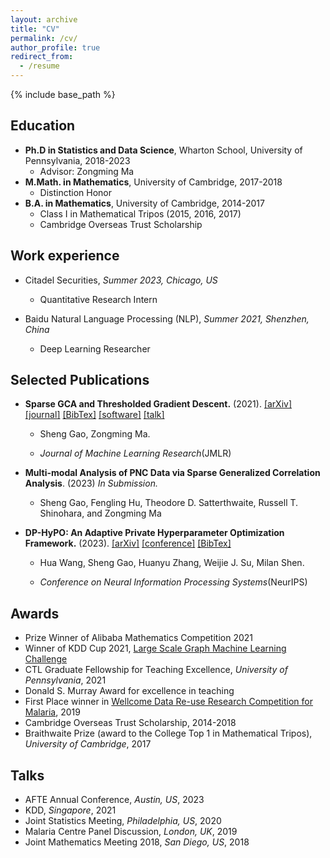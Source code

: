 ```yaml
---
layout: archive
title: "CV"
permalink: /cv/
author_profile: true
redirect_from:
  - /resume
---
```



{% include base_path %}

Education
------
* **Ph.D in Statistics and Data Science**, Wharton School, University of Pennsylvania, 2018-2023
  * Advisor: Zongming Ma
* **M.Math. in Mathematics**, University of Cambridge, 2017-2018
  * Distinction Honor
* **B.A. in Mathematics**, University of Cambridge, 2014-2017
  * Class I in Mathematical Tripos (2015, 2016, 2017)
  * Cambridge Overseas Trust Scholarship

Work experience
------
* Citadel Securities, *Summer 2023, Chicago, US*
  * Quantitative Research Intern

* Baidu Natural Language Processing (NLP), *Summer 2021, Shenzhen, China*
  * Deep Learning Researcher
  

Selected Publications
------
* **Sparse GCA and Thresholded Gradient Descent.** (2021). [[arXiv]](https://arxiv.org/abs/2107.00371) [[journal]](https://www.jmlr.org/papers/v24/21-0745.html) [[BibTex]](https://scholar.googleusercontent.com/scholar.bib?q=info:i4acD0E2b8kJ:scholar.google.com/&output=citation&scisdr=ClHSR4v_EN3f3LBzvys:AFWwaeYAAAAAZRh1pyvGbrFJwDFuKfXkZvzGfJc&scisig=AFWwaeYAAAAAZRh1p6KeiD7Hsm8YAjjYNNFe20E&scisf=4&ct=citation&cd=-1&hl=en) [[software]](https://github.com/ShengGao-wharton/Sparse-Generalized-Correlation-Analysis) [[talk]](https://ww2.amstat.org/meetings/jsm/2020/onlineprogram/AbstractDetails.cfm?abstractid=313168)

  * </ins>Sheng Gao</ins>, Zongming Ma.

  * _Journal of Machine Learning Research_(JMLR)

* **Multi-modal Analysis of PNC Data via Sparse Generalized Correlation Analysis**. (2023) *In Submission.*

  * </ins>Sheng Gao</ins>, Fengling Hu, Theodore D. Satterthwaite, Russell T. Shinohara, and Zongming Ma

* **DP-HyPO: An Adaptive Private Hyperparameter Optimization Framework.** (2023). [[arXiv]](https://arxiv.org/abs/2306.05734) [[conference]](https://arxiv.org/abs/2306.05734) [[BibTex]](https://scholar.googleusercontent.com/scholar.bib?q=info:9cexp8L5MRsJ:scholar.google.com/&output=citation&scisdr=ClHSR4v_EN3f3LBwT-o:AFWwaeYAAAAAZRh2V-qsuUGeMDcc5vYTExVHDSM&scisig=AFWwaeYAAAAAZRh2V9KmW1ShSV1zrU_SNjvslvI&scisf=4&ct=citation&cd=-1&hl=en)

  * Hua Wang, </ins>Sheng Gao</ins>, Huanyu Zhang, Weijie J. Su, Milan Shen.

  * _Conference on Neural Information Processing Systems_(NeurIPS)

  
Awards
------
* Prize Winner of Alibaba Mathematics Competition 2021
* Winner of KDD Cup 2021, [Large Scale Graph Machine Learning Challenge](https://ogb.stanford.edu/kddcup2021/results/)
* CTL Graduate Fellowship for Teaching Excellence, *University of Pennsylvania*, 2021
* Donald S. Murray Award for excellence in teaching
* First Place winner in  [Wellcome Data Re-use Research Competition for Malaria](https://www.synapse.org/#!Synapse:syn18379247/wiki/588810), 2019 
* Cambridge Overseas Trust Scholarship, 2014-2018
* Braithwaite Prize (award to the College Top 1 in Mathematical Tripos), *University of Cambridge*, 2017

Talks
------
* AFTE Annual Conference, *Austin, US*, 2023
* KDD, *Singapore*, 2021
* Joint Statistics Meeting, *Philadelphia, US*, 2020
* Malaria Centre Panel Discussion, *London, UK*, 2019 
* Joint Mathematics Meeting 2018, *San Diego, US*, 2018

<!-- Talks
======
  <ul>{% for post in site.talks %}
    {% include archive-single-talk-cv.html %}
  {% endfor %}</ul> -->
  

